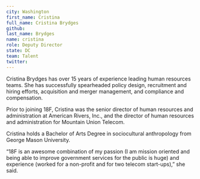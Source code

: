 ```yaml
---
city: Washington
first_name: Cristina
full_name: Cristina Brydges
github: 
last_name: Brydges
name: cristina
role: Deputy Director
state: DC
team: Talent
twitter: 
---
```

Cristina Brydges has over 15 years of experience leading human resources teams. She has successfully spearheaded policy design, recruitment and hiring efforts, acquisition and merger management, and compliance and compensation. 

Prior to joining 18F, Cristina was the senior director of human resources and administration at American Rivers, Inc., and the director of human resources and administration for Mountain Union Telecom. 

Cristina holds a Bachelor of Arts Degree in sociocultural anthropology from George Mason University. 

“18F is an awesome combination of my passion (I am mission oriented and being able to improve government services for the public is huge) and experience (worked for a non-profit and for two telecom start-ups),” she said.
